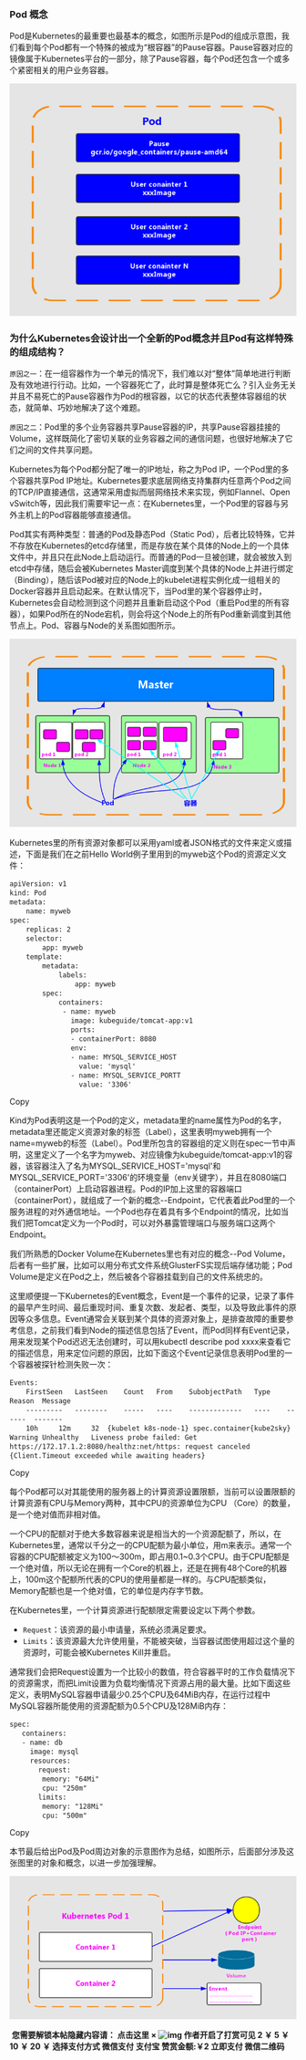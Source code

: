 ### Pod 概念

Pod是Kubernetes的最重要也最基本的概念，如图所示是Pod的组成示意图，我们看到每个Pod都有一个特殊的被成为“根容器”的Pause容器。Pause容器对应的镜像属于Kubernetes平台的一部分，除了Pause容器，每个Pod还包含一个或多个紧密相关的用户业务容器。

![screenshot](assets/dr5oXFv0IPqAO24nAABMa6v6zRI155.png)

### 为什么Kubernetes会设计出一个全新的Pod概念并且Pod有这样特殊的组成结构？

`原因之一`：在一组容器作为一个单元的情况下，我们难以对“整体”简单地进行判断及有效地进行行动。比如，一个容器死亡了，此时算是整体死亡么？引入业务无关并且不易死亡的Pause容器作为Pod的根容器，以它的状态代表整体容器组的状态，就简单、巧妙地解决了这个难题。

`原因之二`：Pod里的多个业务容器共享Pause容器的IP，共享Pause容器挂接的Volume，这样既简化了密切关联的业务容器之间的通信问题，也很好地解决了它们之间的文件共享问题。

Kubernetes为每个Pod都分配了唯一的IP地址，称之为Pod IP，一个Pod里的多个容器共享Pod IP地址。Kubernetes要求底层网络支持集群内任意两个Pod之间的TCP/IP直接通信，这通常采用虚拟而层网络技术来实现，例如Flannel、Open vSwitch等，因此我们需要牢记一点：在Kubernetes里，一个Pod里的容器与另外主机上的Pod容器能够直接通信。

Pod其实有两种类型：普通的Pod及静态Pod（Static Pod），后者比较特殊，它并不存放在Kubernetes的etcd存储里，而是存放在某个具体的Node上的一个具体文件中，并且只在此Node上启动运行。而普通的Pod一旦被创建，就会被放入到etcd中存储，随后会被Kubernetes Master调度到某个具体的Node上并进行绑定（Binding），随后该Pod被对应的Node上的kubelet进程实例化成一组相关的Docker容器并且启动起来。在默认情况下，当Pod里的某个容器停止时，Kubernetes会自动检测到这个问题并且重新启动这个Pod（重启Pod里的所有容器），如果Pod所在的Node宕机，则会将这个Node上的所有Pod重新调度到其他节点上。Pod、容器与Node的关系图如图所示。

![screenshot](assets/dr5oXFv0IS-AbqyhAACfzxoTgIY518.png)

Kubernetes里的所有资源对象都可以采用yaml或者JSON格式的文件来定义或描述，下面是我们在之前Hello World例子里用到的myweb这个Pod的资源定义文件：

```
apiVersion: v1
kind: Pod
metadata:
    name: myweb
spec:
    replicas: 2
    selector:
        app: myweb
    template:
        metadata:
            labels:
                app: myweb
        spec:
            containers:
             - name: myweb
               image: kubeguide/tomcat-app:v1
               ports:
               - containerPort: 8080
               env:
               - name: MYSQL_SERVICE_HOST
                 value: 'mysql'
               - name: MYSQL_SERVICE_PORTT
                 value: '3306'
```

Copy

Kind为Pod表明这是一个Pod的定义，metadata里的name属性为Pod的名字，metadata里还能定义资源对象的标签（Label），这里表明myweb拥有一个name=myweb的标签（Label）。Pod里所包含的容器组的定义则在spec一节中声明，这里定义了一个名字为myweb、对应镜像为kubeguide/tomcat-app:v1的容器，该容器注入了名为MYSQL_SERVICE_HOST='mysql'和MYSQL_SERVICE_PORT='3306'的环境变量（env关键字），并且在8080端口（containerPort）上启动容器进程。Pod的IP加上这里的容器端口（containerPort），就组成了一个新的概念--Endpoint，它代表着此Pod里的一个服务进程的对外通信地址。一个Pod也存在着具有多个Endpoint的情况，比如当我们把Tomcat定义为一个Pod时，可以对外暴露管理端口与服务端口这两个Endpoint。

我们所熟悉的Docker Volume在Kubernetes里也有对应的概念--Pod Volume，后者有一些扩展，比如可以用分布式文件系统GlusterFS实现后端存储功能；Pod Volume是定义在Pod之上，然后被各个容器挂载到自己的文件系统忠的。

这里顺便提一下Kubernetes的Event概念，Event是一个事件的记录，记录了事件的最早产生时间、最后重现时间、重复次数、发起者、类型，以及导致此事件的原因等众多信息。Event通常会关联到某个具体的资源对象上，是排查故障的重要参考信息，之前我们看到Node的描述信息包括了Event，而Pod同样有Event记录，用来发现某个Pod迟迟无法创建时，可以用kubectl describe pod xxxx来查看它的描述信息，用来定位问题的原因，比如下面这个Event记录信息表明Pod里的一个容器被探针检测失败一次：

```
Events:
    FirstSeen   LastSeen    Count   From    SubobjectPath   Type    Reason  Message
    ---------   --------    -----   ----    -------------   ----    ------  -------
    10h     12m     32  {kubelet k8s-node-1} spec.container{kube2sky}   Warning Unhealthy   Liveness probe failed: Get https://172.17.1.2:8080/healthz:net/https: request canceled {Client.Timeout exceeded while awaiting headers}
```

Copy

每个Pod都可以对其能使用的服务器上的计算资源设置限额，当前可以设置限额的计算资源有CPU与Memory两种，其中CPU的资源单位为CPU （Core）的数量，是一个绝对值而非相对值。

一个CPU的配额对于绝大多数容器来说是相当大的一个资源配额了，所以，在Kubernetes里，通常以千分之一的CPU配额为最小单位，用m来表示。通常一个容器的CPU配额被定义为100～300m，即占用0.1~0.3个CPU。由于CPU配额是一个绝对值，所以无论在拥有一个Core的机器上，还是在拥有48个Core的机器上，100m这个配额所代表的CPU的使用量都是一样的。与CPU配额类似，Memory配额也是一个绝对值，它的单位是内存字节数。

在Kubernetes里，一个计算资源进行配额限定需要设定以下两个参数。

- `Request`：该资源的最小申请量，系统必须满足要求。
- `Limits`：该资源最大允许使用量，不能被突破，当容器试图使用超过这个量的资源时，可能会被Kubernetes Kill并重启。

通常我们会把Request设置为一个比较小的数值，符合容器平时的工作负载情况下的资源需求，而把Limit设置为负载均衡情况下资源占用的最大量。比如下面这些定义，表明MySQL容器申请最少0.25个CPU及64MiB内存，在运行过程中MySQL容器所能使用的资源配额为0.5个CPU及128MiB内存：

```
spec:
   containers:
   - name: db
     image: mysql
     resources:
       request:
        memory: "64Mi"
        cpu: "250m"
       limits:
        memory: "128Mi"
        cpu: "500m"
```

Copy

本节最后给出Pod及Pod周边对象的示意图作为总结，如图所示，后面部分涉及这张图里的对象和概念，以进一步加强理解。

![screenshot](assets/dr5oXFv0IXeAU54RAABgfEog84s920.png)





​                                                                                                    **您需要解锁本帖隐藏内容请：                            点击这里                                                    ×                                                                        ![img](../../images/user/noHeadPortraitV2.png)                        作者开启了打赏可见                                                                                                                                                        2                                ￥                                                                                                                     5                                ￥                                                                                                                     10                                ￥                                                                                                                     20                                ￥                                                                                                                                                                                            选择支付方式                                                                 微信支付                                                                        支付宝                                                                                     赞赏金额:￥2                        立即支付                                                                                                   微信二维码**                                                                                                                                                                                                                 